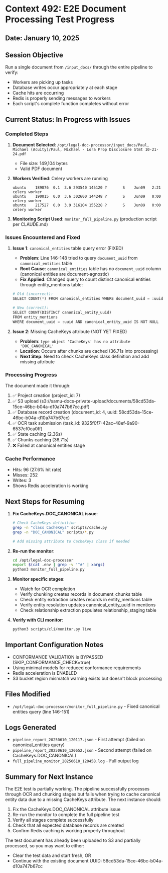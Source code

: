 # Context 492: E2E Document Processing Test Progress

## Date: January 10, 2025

## Session Objective
Run a single document from `/input_docs/` through the entire pipeline to verify:
- Workers are picking up tasks
- Database writes occur appropriately at each stage
- Cache hits are occurring
- Redis is properly sending messages to workers
- Each script's complete function completes without error

## Current Status: In Progress with Issues

### Completed Steps

1. **Document Selected**: `/opt/legal-doc-processor/input_docs/Paul, Michael (Acuity)/Paul, Michael - Lora Prop Disclosure Stmt 10-21-24.pdf`
   - File size: 149,104 bytes
   - Valid PDF document

2. **Workers Verified**: Celery workers are running
   ```
   ubuntu    189876  0.1  3.6 293540 145120 ?       S    Jun09   2:21 celery worker
   ubuntu    190015  0.0  3.6 302600 144248 ?       S    Jun09   0:00 celery worker
   ubuntu    217527  0.0  3.9 316104 155228 ?       S    Jun09   0:00 celery worker
   ```

3. **Monitoring Script Used**: `monitor_full_pipeline.py` (production script per CLAUDE.md)

### Issues Encountered and Fixed

1. **Issue 1**: `canonical_entities` table query error (FIXED)
   - **Problem**: Line 146-148 tried to query `document_uuid` from `canonical_entities` table
   - **Root Cause**: `canonical_entities` table has no `document_uuid` column (canonical entities are document-agnostic)
   - **Fix Applied**: Changed query to count distinct canonical entities through entity_mentions table:
   ```python
   # Old (incorrect):
   SELECT COUNT(*) FROM canonical_entities WHERE document_uuid = :uuid
   
   # New (correct):
   SELECT COUNT(DISTINCT canonical_entity_uuid) 
   FROM entity_mentions 
   WHERE document_uuid = :uuid AND canonical_entity_uuid IS NOT NULL
   ```

2. **Issue 2**: Missing CacheKeys attribute (NOT YET FIXED)
   - **Problem**: `type object 'CacheKeys' has no attribute 'DOC_CANONICAL'`
   - **Location**: Occurs after chunks are cached (36.71s into processing)
   - **Next Step**: Need to check CacheKeys class definition and add missing attribute

### Processing Progress

The document made it through:
1. ✅ Project creation (project_id: 7)
2. ✅ S3 upload (s3://samu-docs-private-upload/documents/58cd53da-15ce-46bc-b04a-d10a747b67cc.pdf)
3. ✅ Database record creation (document_id: 4, uuid: 58cd53da-15ce-46bc-b04a-d10a747b67cc)
4. ✅ OCR task submission (task_id: 9325f0f7-42ac-48ef-9a90-6537cf0ca0ff)
5. ✅ State caching (2.36s)
6. ✅ Chunks caching (36.71s)
7. ❌ Failed at canonical entities stage

### Cache Performance
- Hits: 96 (27.6% hit rate)
- Misses: 252
- Writes: 3
- Shows Redis acceleration is working

## Next Steps for Resuming

1. **Fix CacheKeys.DOC_CANONICAL issue**:
   ```bash
   # Check CacheKeys definition
   grep -n "class CacheKeys" scripts/cache.py
   grep -n "DOC_CANONICAL" scripts/*.py
   
   # Add missing attribute to CacheKeys class if needed
   ```

2. **Re-run the monitor**:
   ```bash
   cd /opt/legal-doc-processor
   export $(cat .env | grep -v '^#' | xargs)
   python3 monitor_full_pipeline.py
   ```

3. **Monitor specific stages**:
   - Watch for OCR completion
   - Verify chunking creates records in document_chunks table
   - Check entity extraction creates records in entity_mentions table
   - Verify entity resolution updates canonical_entity_uuid in mentions
   - Check relationship extraction populates relationship_staging table

4. **Verify with CLI monitor**:
   ```bash
   python3 scripts/cli/monitor.py live
   ```

## Important Configuration Notes

- CONFORMANCE VALIDATION is BYPASSED (SKIP_CONFORMANCE_CHECK=true)
- Using minimal models for reduced conformance requirements
- Redis acceleration is ENABLED
- S3 bucket region mismatch warning exists but doesn't block processing

## Files Modified
- `/opt/legal-doc-processor/monitor_full_pipeline.py` - Fixed canonical entities query (line 146-151)

## Logs Generated
- `pipeline_report_20250610_120117.json` - First attempt (failed on canonical_entities query)
- `pipeline_report_20250610_120652.json` - Second attempt (failed on CacheKeys.DOC_CANONICAL)
- `full_pipeline_monitor_20250610_120458.log` - Full output log

## Summary for Next Instance

The E2E test is partially working. The pipeline successfully processes through OCR and chunking stages but fails when trying to cache canonical entity data due to a missing CacheKeys attribute. The next instance should:
1. Fix the CacheKeys.DOC_CANONICAL attribute issue
2. Re-run the monitor to complete the full pipeline test
3. Verify all stages complete successfully
4. Check that all expected database records are created
5. Confirm Redis caching is working properly throughout

The test document has already been uploaded to S3 and partially processed, so you may want to either:
- Clear the test data and start fresh, OR
- Continue with the existing document UUID: 58cd53da-15ce-46bc-b04a-d10a747b67cc